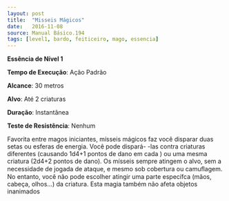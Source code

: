 ```yaml
---
layout: post
title:  "Misseis Mágicos"
date:   2016-11-08
source: Manual Básico.194
tags: [level1, bardo, feiticeiro, mago, essencia]
---
```


**Essência de Nível 1**

**Tempo de Execução**: Ação Padrão

**Alcance**: 30 metros

**Alvo**: Até 2 criaturas

**Duração**: Instantânea

**Teste de Resistência**: Nenhum

Favorita entre magos iniciantes, mísseis mágicos faz você disparar duas setas ou esferas de energia. Você pode dispará-
-las contra criaturas diferentes (causando 1d4+1 pontos de dano em cada ) ou uma mesma criatura (2d4+2 pontos de dano).
Os mísseis sempre atingem o alvo, sem a necessidade de jogada de ataque, e mesmo sob cobertura ou camuﬂagem.
No entanto, você não pode escolher atingir uma parte específca (mãos, cabeça, olhos...) da criatura. Esta magia também
não afeta objetos inanimados